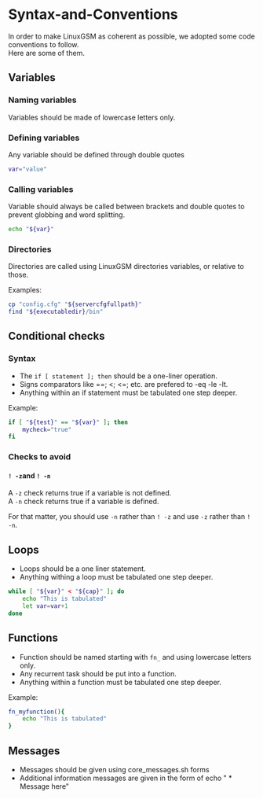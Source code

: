 # Syntax-and-Conventions

In order to make LinuxGSM as coherent as possible, we adopted some code conventions to follow.  
Here are some of them.

## Variables

### Naming variables

Variables should be made of lowercase letters only.

### Defining variables

Any variable should be defined through double quotes

```bash
var="value"
```

### Calling variables

Variable should always be called between brackets and double quotes to prevent globbing and word splitting.

```bash
echo "${var}"
```

### Directories

Directories are called using LinuxGSM directories variables, or relative to those.

Examples:

```bash
cp "config.cfg" "${servercfgfullpath}"
find "${executabledir}/bin"
```

## Conditional checks

### Syntax

* The `if [ statement ]; then` should be a one-liner operation.
* Signs comparators like ==; &lt;; &lt;=; etc. are prefered to -eq -le -lt.
* Anything within an if statement must be tabulated one step deeper.

Example:

```bash
if [ "${test}" == "${var}" ]; then
    mycheck="true"
fi
```

### Checks to avoid

#### `! -z`and `! -n`

A `-z` check returns true if a variable is not defined.  
A `-n` check returns true if a variable is defined.

For that matter, you should use `-n` rather than `! -z` and use `-z` rather than `! -n`.

## Loops

* Loops should be a one liner statement.
* Anything withing a loop must be tabulated one step deeper.

```bash
while [ "${var}" < "${cap}" ]; do
    echo "This is tabulated"
    let var=var+1
done
```

## Functions

* Function should be named starting with `fn_` and using lowercase letters only.
* Any recurrent task should be put into a function.
* Anything within a function must be tabulated one step deeper.

Example:

```bash
fn_myfunction(){
    echo "This is tabulated"
}
```

## Messages

* Messages should be given using core\_messages.sh forms
* Additional information messages are given in the form of echo " \* Message here"

